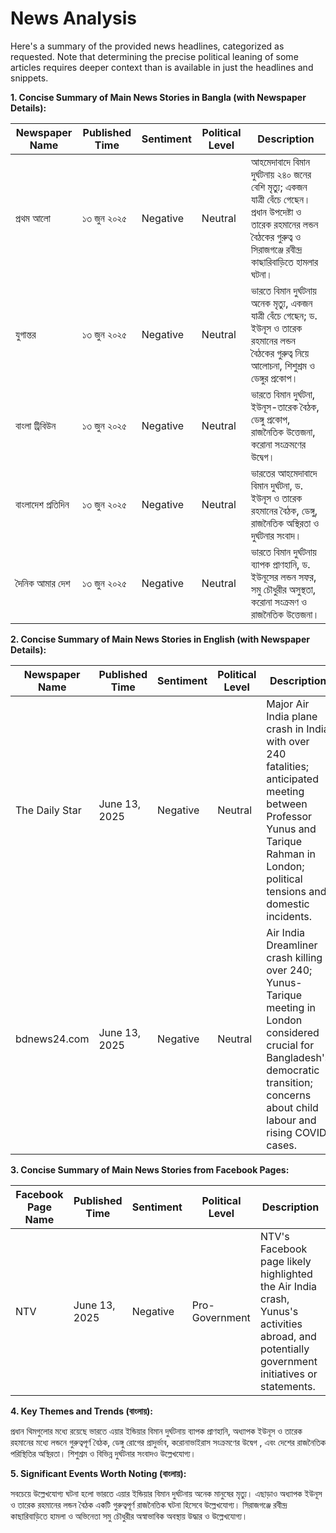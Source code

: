 # News Analysis

Here's a summary of the provided news headlines, categorized as requested.  Note that determining the precise political leaning of some articles requires deeper context than is available in just the headlines and snippets.

**1. Concise Summary of Main News Stories in Bangla (with Newspaper Details):**

| Newspaper Name     | Published Time | Sentiment      | Political Level | Description                                                                                                                                                                              |
|----------------------|-----------------|-----------------|-----------------|----------------------------------------------------------------------------------------------------------------------------------------------------------------------------------------|
| প্রথম আলো         | ১৩ জুন ২০২৫     | Negative       | Neutral         | আহমেদাবাদে বিমান দুর্ঘটনায় ২৪০ জনের বেশি মৃত্যু;  একজন যাত্রী বেঁচে গেছেন।  প্রধান উপদেষ্টা ও তারেক রহমানের লন্ডন বৈঠকের গুরুত্ব  ও সিরাজগঞ্জে রবীন্দ্র কাছারিবাড়িতে হামলার ঘটনা। |
| যুগান্তর             | ১৩ জুন ২০২৫     | Negative       | Neutral         | ভারতে বিমান দুর্ঘটনায়  অনেক মৃত্যু, একজন যাত্রী বেঁচে গেছেন;  ড. ইউনূস ও তারেক রহমানের লন্ডন বৈঠকের গুরুত্ব নিয়ে আলোচনা,  শিশুশ্রম ও ডেঙ্গুর প্রকোপ।  |
| বাংলা ট্রিবিউন    | ১৩ জুন ২০২৫     | Negative       | Neutral         |  ভারতে বিমান দুর্ঘটনা, ইউনূস-তারেক বৈঠক, ডেঙ্গু প্রকোপ,  রাজনৈতিক উত্তেজনা,  করোনা সংক্রমণের উদ্বেগ। |
| বাংলাদেশ প্রতিদিন | ১৩ জুন ২০২৫     | Negative       | Neutral         | ভারতের আহমেদাবাদে বিমান দুর্ঘটনা, ড. ইউনূস ও তারেক রহমানের বৈঠক, ডেঙ্গু,  রাজনৈতিক অস্থিরতা ও দুর্ঘটনার সংবাদ। |
| দৈনিক আমার দেশ | ১৩ জুন ২০২৫     | Negative        | Neutral         | ভারতে বিমান দুর্ঘটনায় ব্যাপক প্রাণহানি, ড. ইউনূসের লন্ডন সফর,  সমু চৌধুরীর অসুস্থতা,  করোনা সংক্রমণ ও রাজনৈতিক উত্তেজনা। |


**2. Concise Summary of Main News Stories in English (with Newspaper Details):**

| Newspaper Name    | Published Time | Sentiment      | Political Level | Description                                                                                                                                                                            |
|--------------------|-----------------|-----------------|-----------------|--------------------------------------------------------------------------------------------------------------------------------------------------------------------------------------|
| The Daily Star    | June 13, 2025   | Negative       | Neutral         | Major Air India plane crash in India with over 240 fatalities;  anticipated meeting between Professor Yunus and Tarique Rahman in London;  political tensions and domestic incidents. |
| bdnews24.com       | June 13, 2025   | Negative       | Neutral         |  Air India Dreamliner crash killing over 240;  Yunus-Tarique meeting in London considered crucial for Bangladesh's democratic transition;  concerns about child labour and rising COVID cases. |


**3. Concise Summary of Main News Stories from Facebook Pages:**

| Facebook Page Name | Published Time | Sentiment      | Political Level | Description                                                                                                                                      |
|----------------------|-----------------|-----------------|-----------------|-----------------------------------------------------------------------------------------------------------------------------------------------|
| NTV                 | June 13, 2025   | Negative       | Pro-Government  |  NTV's Facebook page likely highlighted the Air India crash,  Yunus's activities abroad, and potentially government initiatives or statements.  |


**4. Key Themes and Trends (বাংলায়):**

প্রধান থিমগুলোর মধ্যে রয়েছে ভারতে  এয়ার ইন্ডিয়ার বিমান দুর্ঘটনায় ব্যাপক প্রাণহানি,  অধ্যাপক ইউনূস ও তারেক রহমানের মধ্যে লন্ডনে গুরুত্বপূর্ণ বৈঠক, ডেঙ্গু রোগের প্রাদুর্ভাব,  করোনাভাইরাস সংক্রমণের  উদ্বেগ ,  এবং দেশের রাজনৈতিক পরিস্থিতির অস্থিরতা।  শিশুশ্রম  ও বিভিন্ন দুর্ঘটনার সংবাদও  উল্লেখযোগ্য।

**5. Significant Events Worth Noting (বাংলায়):**

সবচেয়ে উল্লেখযোগ্য ঘটনা হলো ভারতে এয়ার ইন্ডিয়ার বিমান দুর্ঘটনায়  অনেক মানুষের মৃত্যু।  এছাড়াও  অধ্যাপক ইউনূস ও  তারেক রহমানের  লন্ডন বৈঠক  একটি  গুরুত্বপূর্ণ  রাজনৈতিক  ঘটনা  হিসেবে  উল্লেখযোগ্য।  সিরাজগঞ্জে  রবীন্দ্র কাছারিবাড়িতে হামলা ও অভিনেতা সমু চৌধুরীর  অস্বাভাবিক  অবস্থায়  উদ্ধার  ও  উল্লেখযোগ্য।
